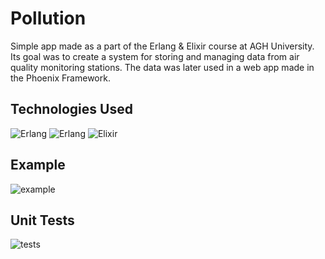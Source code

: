 # Pollution
Simple app made as a part of the Erlang & Elixir course at AGH University.
Its goal was to create a system for storing and managing data from air quality monitoring stations. The data was later used in a web app made in the Phoenix Framework.

## Technologies Used
![Erlang](https://img.shields.io/static/v1?style=for-the-badge&message=Erlang+(OTP)&color=A90533&logo=Erlang&logoColor=FFFFFF&label=)
![Erlang](https://img.shields.io/static/v1?style=for-the-badge&message=Rebar3&color=A90533&logo=Erlang&logoColor=FFFFFF&label=)
![Elixir](https://img.shields.io/static/v1?style=for-the-badge&message=Elixir&color=4B275F&logo=Elixir&logoColor=FFFFFF&label=)

## Example
![example](https://github.com/Wajktor13/pollution/assets/76243064/86c67788-b620-499f-a44e-7b69d5549be4)
## Unit Tests
![tests](https://github.com/Wajktor13/pollution/assets/76243064/e5c58c44-15ef-4768-9e38-53ec36a439c8)
